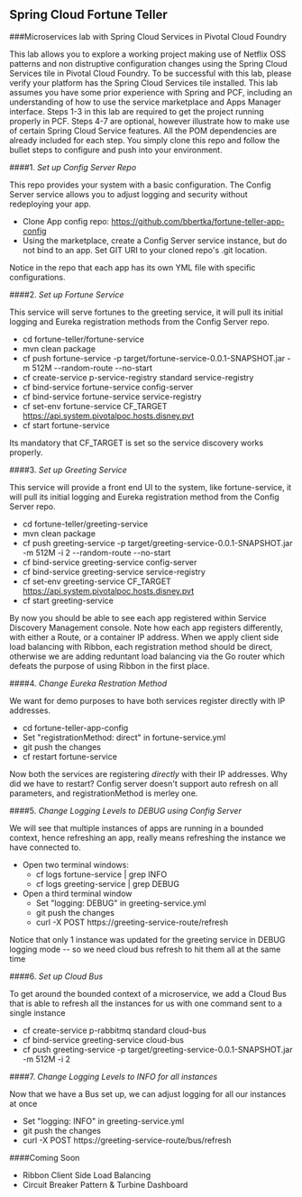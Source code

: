 ## Spring Cloud Fortune Teller
###Microservices lab with Spring Cloud Services in Pivotal Cloud Foundry

This lab allows you to explore a working project making use of Netflix OSS patterns and non distruptive configuration changes using the Spring Cloud Services tile in Pivotal Cloud Foundry.  To be successful with this lab, please verify your platform has the Spring Cloud Services tile installed. This lab assumes you have some prior experience with Spring and PCF, including an understanding of how to use the service marketplace and Apps Manager interface. Steps 1-3 in this lab are required to get the project running properly in PCF. Steps 4-7 are optional, however illustrate how to make use of certain Spring Cloud Service features. All the POM dependencies are already included for each step. You simply clone this repo and follow the bullet steps to configure and push into your environment.

####1. *Set up Config Server Repo*

This repo provides your system with a basic configuration. The Config Server service allows you to adjust logging and security without redeploying your app.
* Clone App config repo:   https://github.com/bbertka/fortune-teller-app-config
* Using the marketplace, create a Config Server service instance, but do not bind to an app. Set GIT URI to your cloned repo's .git location.

Notice in the repo that each app has its own YML file with specific configurations.

####2. *Set up Fortune Service* 

This service will serve fortunes to the greeting service, it will pull its initial logging and Eureka registration methods from the Config Server repo.
* cd fortune-teller/fortune-service
* mvn clean package
* cf push fortune-service -p target/fortune-service-0.0.1-SNAPSHOT.jar -m 512M --random-route --no-start
* cf create-service p-service-registry standard service-registry
* cf bind-service fortune-service config-server
* cf bind-service fortune-service service-registry
* cf set-env fortune-service CF_TARGET https://api.system.pivotalpoc.hosts.disney.pvt
* cf start fortune-service

Its mandatory that CF_TARGET is set so the service discovery works properly.

####3. *Set up Greeting Service* 

This service will provide a front end UI to the system, like fortune-service, it will pull its initial logging and Eureka registration method from the Config Server repo.
* cd fortune-teller/greeting-service
* mvn clean package
* cf push greeting-service -p target/greeting-service-0.0.1-SNAPSHOT.jar -m 512M -i 2 --random-route --no-start
* cf bind-service greeting-service config-server
* cf bind-service greeting-service service-registry
* cf set-env greeting-service CF_TARGET https://api.system.pivotalpoc.hosts.disney.pvt
* cf start greeting-service

By now you should be able to see each app registered within Service Discovery Management console.  Note how each app registers differently, with either a Route, or a container IP address.  When we apply client side load balancing with Ribbon, each registration method should be direct, otherwise we are adding reduntant load balancing via the Go router which defeats the purpose of using Ribbon in the first place.

####4. *Change Eureka Restration Method*

We want for demo purposes to have both services register directly with IP addresses.
* cd fortune-teller-app-config
* Set "registrationMethod: direct" in fortune-service.yml
* git push the changes
* cf restart fortune-service

Now both the services are registering _directly_ with their IP addresses.  Why did we have to restart? Config server doesn't support auto refresh on all parameters, and registrationMethod is merley one.

####5. *Change Logging Levels to DEBUG using Config Server* 

We will see that multiple instances of apps are running in a bounded context, hence refreshing an app, really means refreshing the instance we have connected to.
* Open two terminal windows:
	* cf logs fortune-service | grep INFO
	* cf logs greeting-service | grep DEBUG
* Open a third terminal window
	* Set "logging: DEBUG" in greeting-service.yml
	* git push the changes
	* curl -X POST https://greeting-service-route/refresh

Notice that only 1 instance was updated for the greeting service in DEBUG logging mode -- so we need cloud bus refresh to hit them all at the same time

####6. *Set up Cloud Bus*

To get around the bounded context of a microservice, we add a Cloud Bus that is able to refresh all the instances for us with one command sent to a single instance
* cf create-service p-rabbitmq standard cloud-bus
* cf bind-service greeting-service cloud-bus
* cf push greeting-service -p target/greeting-service-0.0.1-SNAPSHOT.jar -m 512M -i 2
	
####7. *Change Logging Levels to INFO for all instances*

Now that we have a Bus set up, we can adjust logging for all our instances at once
* Set "logging: INFO" in greeting-service.yml
* git push the changes
* curl -X POST https://greeting-service-route/bus/refresh

####Coming Soon
* Ribbon Client Side Load Balancing
* Circuit Breaker Pattern  & Turbine Dashboard
